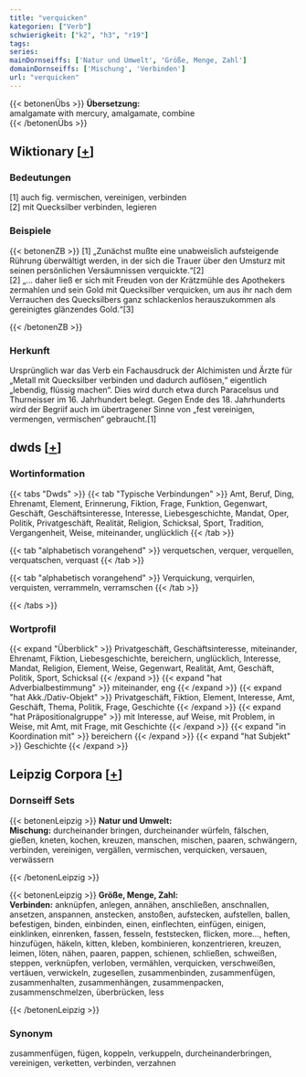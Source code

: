 ```yaml
---
title: "verquicken"
kategorien: ["Verb"]
schwierigkeit: ["k2", "h3", "r19"]
tags:
series:
mainDornseiffs: ['Natur und Umwelt', 'Größe, Menge, Zahl']
domainDornseiffs: ['Mischung', 'Verbinden']
url: "verquicken"
---
```


{{< betonenÜbs >}}
**Übersetzung:**  
amalgamate with mercury, amalgamate, combine  
{{< /betonenÜbs >}}

## Wiktionary [[+](https://de.wiktionary.org/wiki/verquicken)]

### Bedeutungen
[1] auch fig. vermischen, vereinigen, verbinden  
[2] mit Quecksilber verbinden, legieren  

### Beispiele
{{< betonenZB >}}
[1] „Zunächst mußte eine unabweislich aufsteigende Rührung überwältigt werden, in der sich die Trauer über den Umsturz mit seinen persönlichen Versäumnissen verquickte.“[2]  
[2] „… daher ließ er sich mit Freuden von der Krätzmühle des Apothekers zermahlen und sein Gold mit Quecksilber verquicken, um aus ihr nach dem Verrauchen des Quecksilbers ganz schlackenlos herauszukommen als gereinigtes glänzendes Gold.“[3]  

{{< /betonenZB >}}
### Herkunft
Ursprünglich war das Verb ein Fachausdruck der Alchimisten und Ärzte für „Metall mit Quecksilber verbinden und dadurch auflösen,“ eigentlich „lebendig, flüssig machen“. Dies wird durch etwa durch Paracelsus und Thurneisser im 16. Jahrhundert belegt. Gegen Ende des 18. Jahrhunderts wird der Begriif auch im übertragener Sinne von „fest vereinigen, vermengen, vermischen“ gebraucht.[1]  



## dwds [[+](https://www.dwds.de/wb/verquicken)]

### Wortinformation
{{< tabs "Dwds" >}}
{{< tab "Typische Verbindungen" >}}
Amt, Beruf, Ding, Ehrenamt, Element, Erinnerung, Fiktion, Frage, Funktion, Gegenwart, Geschäft, Geschäftsinteresse, Interesse, Liebesgeschichte, Mandat, Oper, Politik, Privatgeschäft, Realität, Religion, Schicksal, Sport, Tradition, Vergangenheit, Weise, miteinander, unglücklich
{{< /tab >}}

{{< tab "alphabetisch vorangehend" >}}
verquetschen, verquer, verquellen, verquatschen, verquast
{{< /tab >}}

{{< tab "alphabetisch vorangehend" >}}
Verquickung, verquirlen, verquisten, verrammeln, verramschen
{{< /tab >}}

{{< /tabs >}}

### Wortprofil
{{< expand "Überblick" >}} Privatgeschäft, Geschäftsinteresse, miteinander, Ehrenamt, Fiktion, Liebesgeschichte, bereichern, unglücklich, Interesse, Mandat, Religion, Element, Weise, Gegenwart, Realität, Amt, Geschäft, Politik, Sport, Schicksal {{< /expand >}}
{{< expand "hat Adverbialbestimmung" >}} miteinander, eng {{< /expand >}}
{{< expand "hat Akk./Dativ-Objekt" >}} Privatgeschäft, Fiktion, Element, Interesse, Amt, Geschäft, Thema, Politik, Frage, Geschichte {{< /expand >}}
{{< expand "hat Präpositionalgruppe" >}} mit Interesse, auf Weise, mit Problem, in Weise, mit Amt, mit Frage, mit Geschichte {{< /expand >}}
{{< expand "in Koordination mit" >}} bereichern {{< /expand >}}
{{< expand "hat Subjekt" >}} Geschichte {{< /expand >}}

## Leipzig Corpora [[+](https://corpora.uni-leipzig.de/en/res?word=verquicken&corpusId=deu_newscrawl-public_2018)]

### Dornseiff Sets
{{< betonenLeipzig >}}
**Natur und Umwelt:**  
**Mischung:** durcheinander bringen, durcheinander würfeln, fälschen, gießen, kneten, kochen, kreuzen, manschen, mischen, paaren, schwängern, verbinden, vereinigen, vergällen, vermischen, verquicken, versauen, verwässern  

{{< /betonenLeipzig >}}


{{< betonenLeipzig >}}
**Größe, Menge, Zahl:**  
**Verbinden:** anknüpfen, anlegen, annähen, anschließen, anschnallen, ansetzen, anspannen, anstecken, anstoßen, aufstecken, aufstellen, ballen, befestigen, binden, einbinden, einen, einflechten, einfügen, einigen, einklinken, einrenken, fassen, fesseln, feststecken, flicken, more..., heften, hinzufügen, häkeln, kitten, kleben, kombinieren, konzentrieren, kreuzen, leimen, löten, nähen, paaren, pappen, schienen, schließen, schweißen, steppen, verknüpfen, verloben, vermählen, verquicken, verschweißen, vertäuen, verwickeln, zugesellen, zusammenbinden, zusammenfügen, zusammenhalten, zusammenhängen, zusammenpacken, zusammenschmelzen, überbrücken, less  

{{< /betonenLeipzig >}}

### Synonym
zusammenfügen, fügen, koppeln, verkuppeln, durcheinanderbringen, vereinigen, verketten, verbinden, verzahnen

